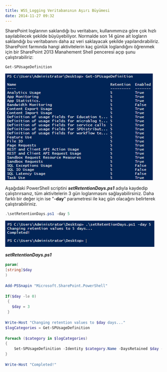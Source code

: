 ```yaml
---
title: WSS_Logging Veritabanının Aşırı Büyümesi
date: 2014-11-27 09:32
---
```


SharePoint loglarının saklandığı bu veritabanı, kullanımımıza göre çok hızlı sayılabilecek şekilde büyüyebiliyor. Normalde son 14 güne ait logların saklandığı bu veritabanını daha az veri saklayacak şekilde yapılandırabiliriz.
SharePoint farmında hangi aktivitelerin kaç günlük loglandığını öğrenmek için bir SharePoint 2013 Manahement Shell penceresi açıp şunu çalıştırabiliriz:

<!--more-->
```powershell
Get-SPUsageDefinition
```
![Get-SPUsageDefinition-list](/uploads/2014/11/Get-SPUsageDefinition-list.png "Get-SPUsageDefinition-list")

Aşağıdaki PowerShell scriptini ***setRetentionDays.ps1*** adıyla kaydedip çalıştırırsanız, tüm aktivitelerin 3 gün loglanmasını sağlayabilirsiniz. Daha farklı bir değer için ise "**-day**" parametresi ile kaç gün olacağını belirterek çalıştırabiliriniz.

```powershell
.\setRetentionDays.ps1 -day 5
```
![Get-SPUsageDefinition](/uploads/2014/11/Get-SPUsageDefinition.png "Get-SPUsageDefinition")

***setRetentionDays.ps1***

```powershell
param(
[string]$day
)

Add-PSSnapin "Microsoft.SharePoint.PowerShell"

If($day -le 0)
 {
   $day = 3
 }

Write-Host "Changing retention values to $day days..."
$logCategories = Get-SPUsageDefinition

Foreach ($category in $logCategories)
{
	Set-SPUsageDefinition -Identity $category.Name -DaysRetained $day -erroraction 'silentlycontinue'
}

Write-Host "Completed!"
```